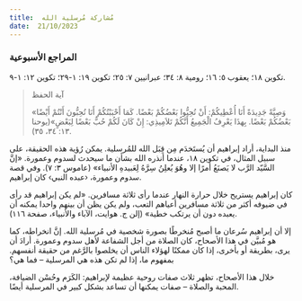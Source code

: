 ```yaml
---
title:  مُشاركة مُرسلية الله
date:  21/10/2023
---
```


### المراجع الأسبوعية
تكوين ١٨؛ يعقوب ٥: ١٦؛ رومية ٨: ٣٤؛ عبرانيين ٧: ٢٥؛ تكوين ١٩: ١-٢٩؛ تكوين ١٢: ١-٩.

> <p>آية الحفظ</p>
> «وَصِيَّةً جَدِيدَةً أَنَا أُعْطِيكُمْ: أَنْ تُحِبُّوا بَعْضُكُمْ بَعْضًا. كَمَا أَحْبَبْتُكُمْ أَنَا تُحِبُّونَ أَنْتُمْ أَيْضًا بَعْضُكُمْ بَعْضًا. بِهذَا يَعْرِفُ الْجَمِيعُ أَنَّكُمْ تَلاَمِيذِي: إِنْ كَانَ لَكُمْ حُبٌّ بَعْضًا لِبَعْضٍ»(يوحنا ١٣: ٣٤، ٣٥).

منذ البداية، أراد إبراهيم أن يُستَخدَم مِن قِبَل الله للمُرسلية. يمكن رُؤية هذه الحقيقة، على سبيل المثال، في تكوين ١٨، عندما أنذره الله بشأن ما سيحدث لسدوم وعمورة. «إنَّ السَّيّد الرَّب لا يَصنَعُ أمرًا إلا وهُوَ يُعلِنُ سِرَّهُ لِعَبيدهِ الأنبياء» (عاموس ٣: ٧). وفي قصة سدوم وعمورة، ‹عبده النبي› كان إبراهيم.

كان إبراهيم يستريح خلال حرارة النهار عندما رأى ثلاثة مسافرين. «لم يكن إبراهيم قد رأى في ضيوفه أكثر من ثلاثة مسافرين أعياهم التعب، ولم يكن يظن أن بينهم واحدا يمكنه أن يعبده دون أن يرتكب خطية»  (إلن ج. هوايت،  الآباء والأنبياء، صفحة ١١٦).

إلا أن إبراهيم سُرعان ما أصبح مُنخرطًا بصورة شخصية في مُرسلية الله. إنَّ انخراطه، كما هو مُبيَّن في هذا الأصحاح، كان الصلاة من أجل الشفاعة لأهل سدوم وعمورة. أرادَ أن يرى، بطريقة أو بأخرى، إذا كان ممكنًا لهؤلاء الناس أن يخلصوا بالرَّغم من حقيقة أنفسهم. بمفهوم ما، إذا لم تكن هذه هي المرسلية – فما هي؟

خلال هذا الأصحاح، تظهر ثلاث صفات روحية عظيمة لإبراهيم: الكَرَم وحُسْن الضيافة، المحبة والصلاة – صفات يمكنها أن تساعد بشكل كبير في المرسلية أيضًا.